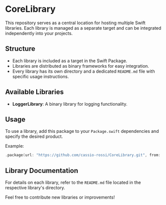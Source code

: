 # CoreLibrary

This repository serves as a central location for hosting multiple Swift libraries. Each library is managed as a separate target and can be integrated independently into your projects.

## Structure

- Each library is included as a target in the Swift Package.
- Libraries are distributed as binary frameworks for easy integration.
- Every library has its own directory and a dedicated `README.md` file with specific usage instructions.

## Available Libraries

- **LoggerLibrary**: A binary library for logging functionality.

## Usage

To use a library, add this package to your `Package.swift` dependencies and specify the desired product.

Example:
```swift
.package(url: "https://github.com/cassio-rossi/CoreLibrary.git", from: "1.0.0")
```

## Library Documentation

For details on each library, refer to the `README.md` file located in the respective library's directory.

Feel free to contribute new libraries or improvements!
